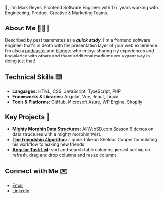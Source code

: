 👋, I'm Mark Reyes, Frontend Software Engineer with 17+ years working with Engineering, Product, Creative & Marketing Teams.

## About Me 👨🏾‍💻
Described by past teammates as a ***quick study***, I'm a frontend software engineer that's in depth with the presentation layer of your web experience. I’m also a [podcaster](https://www.marklreyes.com/allwebsd-podcast/) and [blogger](https://www.marklreyes.com/category/project-log/) who enjoys sharing my experiences and knowledge with others and these additional mediums are a great way in doing just that!

## Technical Skills ⌨️
* **Languages:** HTML, CSS, JavaScript, TypeScript, PHP
* **Frameworks & Libraries:** Angular, Vue, React, Liquid
* **Tools & Platforms:** GitHub, Microsoft Azure, WP Engine, Shopify

## Key Projects 📓
* **[Mighty Morphin Data Structures](https://github.com/marklreyes/mighty-morphin-data-structures):** AllWebSD.com Season 6 demos on data structures with a mighty morphin twist.
* **[The Friendship Algorithm](https://github.com/marklreyes/The-Friendship-Algorithm):** a quick take on Sheldon Cooper formulating his workflow to making new friends.
* **[Angular Task List](https://github.com/marklreyes/angular-tasklist-ng9):** sort and search table columns, persist sorting on refresh, drag and drop columns and resize columns.

## Connect with Me ✉️
* [Email](mailto:mr@marklreyes.com)
* [LinkedIn](https://www.linkedin.com/in/marklreyes)



<!--
**marklreyes/marklreyes** is a ✨ _special_ ✨ repository because its `README.md` (this file) appears on your GitHub profile.

Here are some ideas to get you started:

- 🔭 I’m currently working on ...
- 🌱 I’m currently learning ...
- 👯 I’m looking to collaborate on ...
- 🤔 I’m looking for help with ...
- 💬 Ask me about ...
- 📫 How to reach me: ...
- 😄 Pronouns: ...
- ⚡ Fun fact: ...
-->

